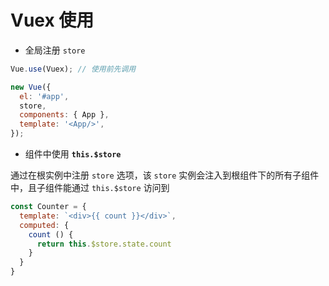 # Vuex 使用

- 全局注册 `store`

```js
Vue.use(Vuex); // 使用前先调用

new Vue({
  el: '#app',
  store,
  components: { App },
  template: '<App/>',
});
```

- 组件中使用 **`this.$store`**

通过在根实例中注册 `store` 选项，该 `store` 实例会注入到根组件下的所有子组件中，且子组件能通过 `this.$store` 访问到

```js
const Counter = {
  template: `<div>{{ count }}</div>`,
  computed: {
    count () {
      return this.$store.state.count
    }
  }
}
```